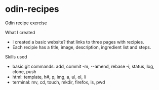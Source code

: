 # odin-recipes
Odin recipe exercise

What I created
- I created a basic website? that links to three pages with recipies.
- Each recipie has a title, image, description, ingredient list and steps.

Skills used
- basic git commands: add, commit -m, --amend, rebase -i, status, log, clone, push
- html: template, h#, p, img, a, ul, ol, li 
- terminal: mv, cd, touch, mkdir, firefox, ls, pwd
